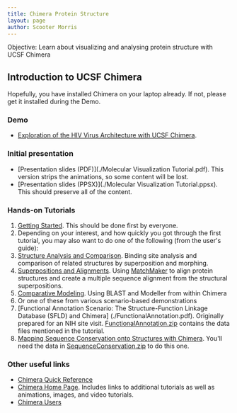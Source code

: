 ```yaml
---
title: Chimera Protein Structure
layout: page
author: Scooter Morris
---
```


Objective: Learn about visualizing and analysing protein structure with UCSF Chimera

## Introduction to UCSF Chimera

Hopefully, you have installed Chimera on your laptop already.  If not, please get it installed during the Demo.

### Demo

- [Exploration of the HIV Virus Architecture with UCSF Chimera](http://www.cgl.ucsf.edu/chimera/data/hiv-drug-nov2011/hiv-demo.html).

### Initial presentation

- [Presentation slides (PDF)](./Molecular Visualization Tutorial.pdf).  This version strips the animations, so some content will be lost.
- [Presentation slides (PPSX)](./Molecular Visualization Tutorial.ppsx).  This should preserve all of the content.

### Hands-on Tutorials

1. [Getting Started](./ChimeraGettingStarted.pdf).  This should be done first by everyone.
1. Depending on your interest, and how quickly you got through the first tutorial, you may also want to do one of the following (from the user's guide):
 1. [Structure Analysis and Comparison](./StructureAnalysis.pdf).  Binding site analysis and comparison of related structures by superposition and morphing.
 1. [Superpositions and Alignments](./SuperpositionsAndAlignments.pdf).  Using [MatchMaker](https://www.rbvi.ucsf.edu/chimera/docs/ContributedSoftware/matchmaker/matchmaker.html) to align protein structures and create a multiple sequence alignment from the structural superpositions.
 1. [Comparative Modeling](./ComparativeModeling.pdf).  Using BLAST and Modeller from within Chimera
1. Or one of these from various scenario-based demonstrations
 1. [Functional Annotation Scenario: The Structure-Function Linkage Database (SFLD) and Chimera] (./FunctionalAnnotation.pdf). Originally prepared for an NIH site visit.  [FunctionalAnnotation.zip](./FunctionalAnnotation.zip) contains the data files mentioned in the tutorial.
 1. [Mapping Sequence Conservation onto Structures with Chimera](./SequenceConservation.pdf).  You'll need the data in [SequenceConservation.zip](./SequenceConservation.zip) to do this one.

### Other useful links

- [Chimera Quick Reference](./quickref.pdf)
- [Chimera Home Page](http://www.cgl.ucsf.edu/chimera/).  Includes links to additional tutorials as well as animations, images, and video tutorials.
- [Chimera Users](http://www.cgl.ucsf.edu/pipermail/chimera-users/)
